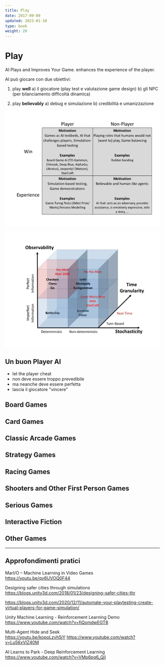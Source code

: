 ```yaml
---
title: Play
date: 2017-09-09
updated: 2023-01-10
type: book
weight: 20
---
```

# Play

AI Plays and Improves Your Game.
enhances the experience of the player.

AI può giocare con due obiettivi:
1. play **well** 
	a) il giocatore (play test e valutazione game design)
	b) gli NPC (per bilanciamento difficoltà dinamica)

2. play **believably**
	a) debug e simulazione
	b) credibilità e umanizzazione

![](img/ai.playfor.webp)

![](img/ai.game_characteristics.webp)

## Un buon Player AI
- let the player cheat
- non deve essere troppo prevedibile
- ma neanche deve essere perfetta
- lascia il giocatore "vincere"

## Board Games
## Card Games
## Classic Arcade Games
## Strategy Games
## Racing Games
## Shooters and Other First Person Games
## Serious Games
## Interactive Fiction
## Other Games

---

## Approfondimenti pratici

MarI/O – Machine Learning in Video Games  
<https://youtu.be/qv6UVOQ0F44>

Designing safer cities through simulations  
<https://blogs.unity3d.com/2018/01/23/designing-safer-cities-thr>

<https://blogs.unity3d.com/2020/12/11/automate-your-playtesting-create-virtual-players-for-game-simulation/>

Unity Machine Learning - Reinforcement Learning Demo  
<https://www.youtube.com/watch?v=fiQsmdwEGT8>

Multi-Agent Hide and Seek  
<https://youtu.be/kopoLzvh5jY>
<https://www.youtube.com/watch?v=Lu56xVlZ40M>

AI Learns to Park - Deep Reinforcement Learning  
<https://www.youtube.com/watch?v=VMp6pq6_QjI>

